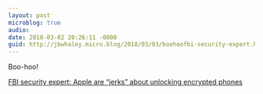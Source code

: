 ```yaml
---
layout: post
microblog: true
audio: 
date: 2018-03-02 20:26:11 -0800
guid: http://jbwhaley.micro.blog/2018/03/03/boohoofbi-security-expert.html
---
```

Boo-hoo!

[FBI security expert: Apple are “jerks” about unlocking encrypted phones](https://arstechnica.com/tech-policy/2018/01/fbi-security-expert-apple-are-jerks-about-unlocking-encrypted-phones/)
